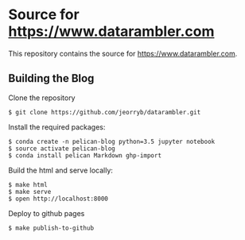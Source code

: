 # Source for https://www.datarambler.com

This repository contains the source for https://www.datarambler.com.

## Building the Blog

Clone the repository

```
$ git clone https://github.com/jeorryb/datarambler.git
```

Install the required packages:

```
$ conda create -n pelican-blog python=3.5 jupyter notebook
$ source activate pelican-blog
$ conda install pelican Markdown ghp-import
```

Build the html and serve locally:

```
$ make html
$ make serve
$ open http://localhost:8000
```

Deploy to github pages

```
$ make publish-to-github
```